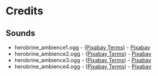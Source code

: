 # Credits

## Sounds

- herobrine_ambience1.ogg - ([Pixabay Terms](https://pixabay.com/service/terms/)) - [Pixabay](https://pixabay.com/sound-effects/suspense-creepy-ominous-ambience-14569/)
- herobrine_ambience2.ogg - ([Pixabay Terms](https://pixabay.com/service/terms/)) - [Pixabay](https://pixabay.com/sound-effects/creepy-vocal-ambience-6074/)
- herobrine_ambience3.ogg - ([Pixabay Terms](https://pixabay.com/service/terms/)) - [Pixabay](https://pixabay.com/sound-effects/the-creepy-war-atmosphere-will-give-you-goosebumps-165914/)
- herobrine_ambience4.ogg - ([Pixabay Terms](https://pixabay.com/service/terms/)) - [Pixabay](https://pixabay.com/sound-effects/creepy-ring-around-the-rosie-33890/)
